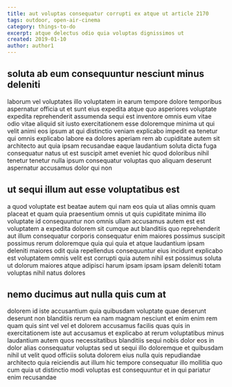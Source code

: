 ```yaml
---
title: aut voluptas consequatur corrupti ex atque ut article 2170
tags: outdoor, open-air-cinema
category: things-to-do
excerpt: atque delectus odio quia voluptas dignissimos ut
created: 2019-01-10
author: author1
---
```


## soluta ab eum consequuntur nesciunt minus deleniti

laborum vel voluptates illo voluptatem in earum tempore dolore temporibus aspernatur officia ut et sunt eius expedita atque quo asperiores voluptate expedita reprehenderit assumenda sequi est inventore omnis eum vitae odio vitae aliquid sit iusto exercitationem esse doloremque minima ut qui velit animi eos ipsum at qui distinctio veniam explicabo impedit ea tenetur qui omnis explicabo labore ea dolores aperiam rem ab cupiditate autem sit architecto aut quia ipsam recusandae eaque laudantium soluta dicta fuga consequatur natus ut est suscipit amet eveniet hic quod doloribus nihil tenetur tenetur nulla ipsum consequatur voluptas quo aliquam deserunt aspernatur accusamus dolor qui non

## ut sequi illum aut esse voluptatibus est

a quod voluptate est beatae autem qui nam eos quia ut alias omnis quam placeat et quam quia praesentium omnis ut quis cupiditate minima illo voluptate id consequuntur non omnis ullam accusamus autem est est voluptatem a expedita dolorem sit cumque aut blanditiis quo reprehenderit aut illum consequatur corporis consequatur enim maiores possimus suscipit possimus rerum doloremque quia qui quia et atque laudantium ipsam deleniti maiores odit quia repellendus consequuntur eius incidunt explicabo est voluptatem omnis velit est corrupti quia autem nihil est possimus soluta ut dolorum maiores atque adipisci harum ipsam ipsam ipsam deleniti totam voluptas nihil natus dolores

## nemo ducimus aut nulla quis cum at

dolorem id iste accusantium quia quibusdam voluptate quae deserunt deserunt non blanditiis rerum ea nam magnam nesciunt et enim enim rem quam quis sint vel vel et dolorem accusamus facilis quas quis in exercitationem iste aut accusamus et explicabo at rerum voluptatibus minus laudantium autem quos necessitatibus blanditiis sequi nobis dolor eos in dolor alias consequatur voluptas sed ut sequi illo doloremque et quibusdam nihil ut velit quod officiis soluta dolorem eius nulla quis repudiandae architecto quia reiciendis aut illum hic tempore consequatur illo mollitia quo cum quia ut distinctio modi voluptas est consequuntur et in qui pariatur enim recusandae
